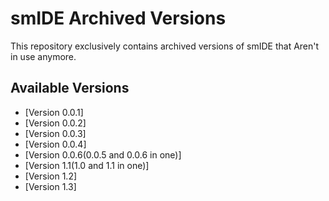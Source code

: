 # smIDE Archived Versions

This repository exclusively contains archived versions of smIDE that Aren't in use anymore.

## Available Versions
- [Version 0.0.1]
- [Version 0.0.2]
- [Version 0.0.3]
- [Version 0.0.4]
- [Version 0.0.6(0.0.5 and 0.0.6 in one)]
- [Version 1.1(1.0 and 1.1 in one)]
- [Version 1.2]
- [Version 1.3]

